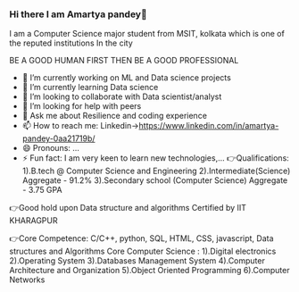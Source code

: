 ### Hi there I am Amartya pandey👋

I am a Computer Science major student from MSIT, kolkata which is one of the reputed institutions
In the city

BE A GOOD HUMAN FIRST THEN BE A GOOD PROFESSIONAL

- 🔭 I’m currently working on ML and Data science projects
- 🌱 I’m currently learning Data science
- 👯 I’m looking to collaborate with Data scientist/analyst
- 🤔 I’m looking for help with peers
- 💬 Ask me about Resilience and coding experience
- 📫 How to reach me: Linkedin->https://www.linkedin.com/in/amartya-pandey-0aa21719b/
- 😄 Pronouns: ...
- ⚡ Fun fact: I am very keen to learn new technologies,... 
👉Qualifications: 1).B.tech @ Computer Science and Engineering 
                  2).Intermediate(Science) Aggregate - 91.2%
                  3).Secondary school (Computer Science) Aggregate - 3.75 GPA

👉Good hold upon Data structure and algorithms Certified by IIT KHARAGPUR

👉Core Competence: C/C++, python, SQL, HTML, CSS, javascript, Data structures and Algorithms 
                     Core Computer Science :
                      1).Digital electronics 
                      2).Operating System
                      3).Databases Management System
                      4).Computer Architecture and Organization
                      5).Object Oriented Programming
                      6).Computer Networks
